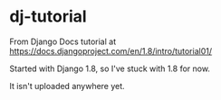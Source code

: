 # dj-tutorial

From Django Docs tutorial at https://docs.djangoproject.com/en/1.8/intro/tutorial01/

Started with Django 1.8, so I've stuck with 1.8 for now. 

It isn't uploaded anywhere yet.
